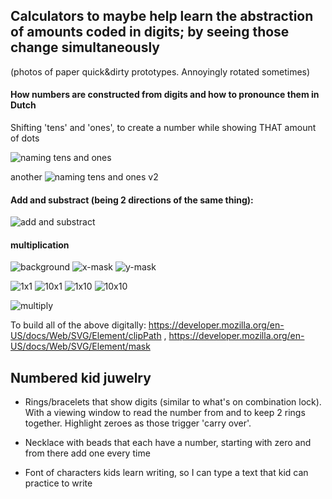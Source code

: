 ## Calculators to maybe help learn the abstraction of amounts coded in digits; by seeing those change simultaneously

(photos of paper quick&dirty prototypes. Annoyingly rotated sometimes)


#### How numbers are constructed from digits and how to pronounce them in Dutch

Shifting 'tens' and 'ones', to create a number while showing THAT amount of dots

![naming tens and ones](https://raw.githubusercontent.com/steltenpower/ElementarySchoolGimmicks/master/IMG_20200422_031234236.jpg)

another
![naming tens and ones v2](https://raw.githubusercontent.com/steltenpower/ElementarySchoolGimmicks/master/IMG_20200422_031335156.jpg)


#### Add and substract (being 2 directions of the same thing):
![add and substract](https://raw.githubusercontent.com/steltenpower/ElementarySchoolGimmicks/master/IMG_20200422_030946666.jpg)

#### multiplication

![background](https://raw.githubusercontent.com/steltenpower/ElementarySchoolGimmicks/master/IMG_20200501_161337114.jpg)
![x-mask](https://raw.githubusercontent.com/steltenpower/ElementarySchoolGimmicks/master/IMG_20200501_161355567_HDR.jpg)
![y-mask](https://raw.githubusercontent.com/steltenpower/ElementarySchoolGimmicks/master/IMG_20200501_161417920_HDR.jpg)

![1x1](https://raw.githubusercontent.com/steltenpower/ElementarySchoolGimmicks/master/IMG_20200501_160900038.jpg)
![10x1](https://raw.githubusercontent.com/steltenpower/ElementarySchoolGimmicks/master/IMG_20200501_160157134.jpg)
![1x10]()
![10x10](https://raw.githubusercontent.com/steltenpower/ElementarySchoolGimmicks/master/IMG_20200501_154725745.jpg)


![multiply](https://raw.githubusercontent.com/steltenpower/ElementarySchoolGimmicks/master/IMG_20200422_031056531.jpg)



To build all of the above digitally:
https://developer.mozilla.org/en-US/docs/Web/SVG/Element/clipPath , https://developer.mozilla.org/en-US/docs/Web/SVG/Element/mask

## Numbered kid juwelry
- Rings/bracelets that show digits (similar to what's on combination lock). With a viewing window to read the number from and to keep 2 rings together. Highlight zeroes as those trigger 'carry over'.
- Necklace with beads that each have a number, starting with zero and from there add one every time


-  Font of characters kids learn writing, so I can type a text that kid can practice to write

